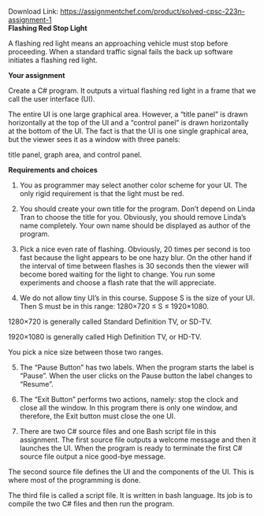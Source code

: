 Download Link: https://assignmentchef.com/product/solved-cpsc-223n-assignment-1
<br>
<strong>Flashing Red Stop Light</strong>

A flashing red light means an approaching vehicle must stop before proceeding.  When a standard traffic signal fails the back up software initiates a flashing red light.

<strong>Your assignment</strong>

Create a C# program.  It outputs a virtual flashing red light in a frame that we call the user interface (UI).

The entire UI is one large graphical area.  However, a “title panel” is drawn horizontally at the top of the UI and a “control panel” is drawn horizontally at the bottom of the UI.  The fact is that the UI is one single graphical area, but the viewer sees it as a window with three panels:

title panel, graph area, and control panel.

<strong>Requirements and choices</strong>




<ol>

 <li>You as programmer may select another color scheme for your UI. The only rigid requirement is that the light must be red.</li>

</ol>




<ol start="2">

 <li>You should create your own title for the program. Don’t depend on Linda Tran to choose the title for you.  Obviously, you should remove Linda’s name completely.  Your own name should be displayed as author of the program.</li>

</ol>




<ol start="3">

 <li>Pick a nice even rate of flashing. Obviously, 20 times per second is too fast because the light appears to be one hazy blur.  On the other hand if the interval of time between flashes is 30 seconds then the viewer will become bored waiting for the light to change.  You run some experiments and choose a flash rate that the will appreciate.</li>

</ol>




<ol start="4">

 <li>We do not allow tiny UI’s in this course. Suppose S is the size of your UI.  Then S must be in this range:  1280×720  ≤  S  ≤  1920×1080.</li>

</ol>




1280×720 is generally called Standard Definition TV, or SD-TV.

1920×1080 is generally called High Definition TV, or HD-TV.




You pick a nice size between those two ranges.




<ol start="5">

 <li>The “Pause Button” has two labels. When the program starts the label is “Pause”.  When the user clicks on the Pause button the label changes to “Resume”.</li>

</ol>




<ol start="6">

 <li>The “Exit Button” performs two actions, namely: stop the clock and close all the window. In this program there is only one window, and therefore, the Exit button must close the one UI.</li>

</ol>




<ol start="7">

 <li>There are two C# source files and one Bash script file in this assignment. The first source file outputs a welcome message and then it launches the UI.  When the program is ready to terminate the first C# source file output a nice good-bye message.</li>

</ol>




The second source file defines the UI and the components of the UI.  This is where most of the programming is done.




The third file is called a script file.  It is written in bash language.  Its job is to compile the two C# files and then run the program.












